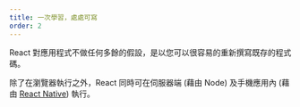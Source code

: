 ```yaml
---
title: 一次學習，處處可寫
order: 2
---
```


React 對應用程式不做任何多餘的假設，是以您可以很容易的重新撰寫既存的程式碼。

除了在瀏覽器執行之外，React 同時可在伺服器端 (藉由 Node) 及手機應用內 (藉由 [React Native](https://facebook.github.io/react-native/)) 執行。
